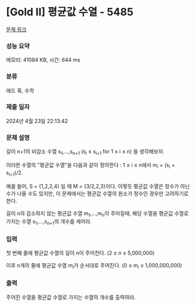 # [Gold II] 평균값 수열 - 5485 

[문제 링크](https://www.acmicpc.net/problem/5485) 

### 성능 요약

메모리: 41084 KB, 시간: 644 ms

### 분류

애드 혹, 수학

### 제출 일자

2024년 4월 23일 22:13:42

### 문제 설명

<p>길이 n+1의 비감소 수열 s<sub>1</sub>,...,s<sub>n+1</sub> (s<sub>i</sub> ≤ s<sub>i+1</sub> for 1 ≤ i ≤ n) 을 생각해보자.</p>

<p>이러한 수열의 "평균값 수열"을 다음과 같이 정의한다 : 1 ≤ i ≤ n에서 m<sub>i</sub> = (s<sub>i</sub> + s<sub>i+1</sub>)/2.</p>

<p>예를 들어, S = {1,2,2,4} 일 때 M = {3/2,2,3}이다. 이렇듯 평균값 수열은 정수가 아닌 수가 나올 수도 있지만, 이 문제에서는 평균값 수열의 원소가 정수인 경우만 고려하기로 한다.</p>

<p>길이 n의 감소하지 않는 평균값 수열 m<sub>1</sub>,...,m<sub>n</sub>이 주어질때, 해당 수열을 평균값 수열로 가지는 수열 s<sub>1</sub>,...,s<sub>n+1</sub>의 개수를 세어라.</p>

### 입력 

 <p>첫 번째 줄에 평균값 수열의 길이 n이 주어진다. (2 ≤ n ≤ 5,000,000)</p>

<p>이후 n개의 줄에 평균값 수열 m<sub>i</sub>가 순서대로 주어진다. (0 ≤ m<sub>i</sub> ≤ 1,000,000,000)</p>

### 출력 

 <p>주어진 수열을 평균값 수열로 가지는 수열의 개수를 출력하라.</p>

